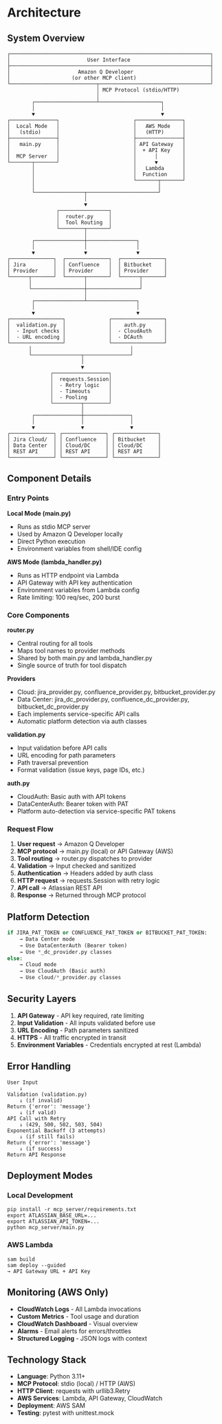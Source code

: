 # Architecture

## System Overview

```
┌─────────────────────────────────────────────────────────────────┐
│                         User Interface                          │
├─────────────────────────────────────────────────────────────────┤
│                      Amazon Q Developer                         │
│                    (or other MCP client)                        │
└────────────────────────────┬────────────────────────────────────┘
                             │ MCP Protocol (stdio/HTTP)
                             │
        ┌────────────────────┴────────────────────┐
        │                                         │
        ▼                                         ▼
┌───────────────┐                        ┌───────────────┐
│  Local Mode   │                        │   AWS Mode    │
│   (stdio)     │                        │   (HTTP)      │
├───────────────┤                        ├───────────────┤
│   main.py     │                        │ API Gateway   │
│               │                        │  + API Key    │
│  MCP Server   │                        │      │        │
└───────┬───────┘                        │      ▼        │
        │                                │   Lambda      │
        │                                │  Function     │
        │                                └───────┬───────┘
        │                                        │
        └────────────────┬───────────────────────┘
                         │
                         ▼
                ┌────────────────┐
                │  router.py     │
                │  Tool Routing  │
                └────────┬───────┘
                         │
        ┌────────────────┼────────────────┐
        │                │                │
        ▼                ▼                ▼
┌──────────────┐  ┌──────────────┐  ┌──────────────┐
│ Jira         │  │ Confluence   │  │ Bitbucket    │
│ Provider     │  │ Provider     │  │ Provider     │
└──────┬───────┘  └──────┬───────┘  └──────┬───────┘
       │                 │                 │
       └─────────────────┼─────────────────┘
                         │
        ┌────────────────┴────────────────┐
        │                                 │
        ▼                                 ▼
┌─────────────────┐              ┌─────────────────┐
│  validation.py  │              │    auth.py      │
│  - Input checks │              │  - CloudAuth    │
│  - URL encoding │              │  - DCAuth       │
└─────────────────┘              └─────────────────┘
       │                                │
       └────────────────┬───────────────┘
                        │
                        ▼
              ┌──────────────────┐
              │  requests.Session│
              │  - Retry logic   │
              │  - Timeouts      │
              │  - Pooling       │
              └─────────┬────────┘
                        │
        ┌───────────────┼───────────────┐
        │               │               │
        ▼               ▼               ▼
┌──────────────┐ ┌──────────────┐ ┌──────────────┐
│ Jira Cloud/  │ │ Confluence   │ │ Bitbucket    │
│ Data Center  │ │ Cloud/DC     │ │ Cloud/DC     │
│ REST API     │ │ REST API     │ │ REST API     │
└──────────────┘ └──────────────┘ └──────────────┘
```

## Component Details

### Entry Points

**Local Mode (main.py)**
- Runs as stdio MCP server
- Used by Amazon Q Developer locally
- Direct Python execution
- Environment variables from shell/IDE config

**AWS Mode (lambda_handler.py)**
- Runs as HTTP endpoint via Lambda
- API Gateway with API key authentication
- Environment variables from Lambda config
- Rate limiting: 100 req/sec, 200 burst

### Core Components

**router.py**
- Central routing for all tools
- Maps tool names to provider methods
- Shared by both main.py and lambda_handler.py
- Single source of truth for tool dispatch

**Providers**
- Cloud: jira_provider.py, confluence_provider.py, bitbucket_provider.py
- Data Center: jira_dc_provider.py, confluence_dc_provider.py, bitbucket_dc_provider.py
- Each implements service-specific API calls
- Automatic platform detection via auth classes

**validation.py**
- Input validation before API calls
- URL encoding for path parameters
- Path traversal prevention
- Format validation (issue keys, page IDs, etc.)

**auth.py**
- CloudAuth: Basic auth with API tokens
- DataCenterAuth: Bearer token with PAT
- Platform auto-detection via service-specific PAT tokens

### Request Flow

1. **User request** → Amazon Q Developer
2. **MCP protocol** → main.py (local) or API Gateway (AWS)
3. **Tool routing** → router.py dispatches to provider
4. **Validation** → Input checked and sanitized
5. **Authentication** → Headers added by auth class
6. **HTTP request** → requests.Session with retry logic
7. **API call** → Atlassian REST API
8. **Response** → Returned through MCP protocol

## Platform Detection

```python
if JIRA_PAT_TOKEN or CONFLUENCE_PAT_TOKEN or BITBUCKET_PAT_TOKEN:
    → Data Center mode
    → Use DataCenterAuth (Bearer token)
    → Use *_dc_provider.py classes
else:
    → Cloud mode
    → Use CloudAuth (Basic auth)
    → Use cloud/*_provider.py classes
```

## Security Layers

1. **API Gateway** - API key required, rate limiting
2. **Input Validation** - All inputs validated before use
3. **URL Encoding** - Path parameters sanitized
4. **HTTPS** - All traffic encrypted in transit
5. **Environment Variables** - Credentials encrypted at rest (Lambda)

## Error Handling

```
User Input
    ↓
Validation (validation.py)
    ↓ (if invalid)
Return {'error': 'message'}
    ↓ (if valid)
API Call with Retry
    ↓ (429, 500, 502, 503, 504)
Exponential Backoff (3 attempts)
    ↓ (if still fails)
Return {'error': 'message'}
    ↓ (if success)
Return API Response
```

## Deployment Modes

### Local Development
```
pip install -r mcp_server/requirements.txt
export ATLASSIAN_BASE_URL=...
export ATLASSIAN_API_TOKEN=...
python mcp_server/main.py
```

### AWS Lambda
```
sam build
sam deploy --guided
→ API Gateway URL + API Key
```

## Monitoring (AWS Only)

- **CloudWatch Logs** - All Lambda invocations
- **Custom Metrics** - Tool usage and duration
- **CloudWatch Dashboard** - Visual overview
- **Alarms** - Email alerts for errors/throttles
- **Structured Logging** - JSON logs with context

## Technology Stack

- **Language**: Python 3.11+
- **MCP Protocol**: stdio (local) / HTTP (AWS)
- **HTTP Client**: requests with urllib3.Retry
- **AWS Services**: Lambda, API Gateway, CloudWatch
- **Deployment**: AWS SAM
- **Testing**: pytest with unittest.mock
